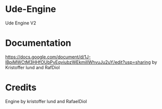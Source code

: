 # Ude-Engine

Ude Engine V2

# Documentation
https://docs.google.com/document/d/1J-lBpiMWCtM3HHfOUbPvEqviubzWEkmillWhvuJu2uY/edit?usp=sharing
by Kristoffer lund and RafDiol

# Credits
Engine by kristoffer lund and RafaelDiol
